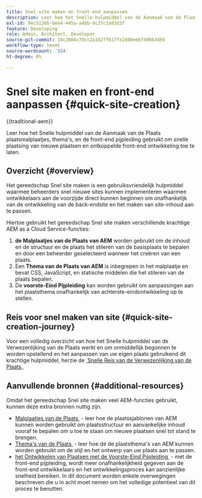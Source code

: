 ```yaml
---
title: Snel site maken en front-end aanpassen
description: Leer hoe het Snelle hulpmiddel van de Aanmaak van de Plaats plaatsmalplaatjes, thema's, en de front-end pijpleiding gebruikt om snelle plaatsing van nieuwe plaatsen en ontkoppelde front-end ontwikkeling toe te laten.
exl-id: 9ec5126b-bee4-445a-a4bb-0c27c1a93d3f
feature: Developing
role: Admin, Architect, Developer
source-git-commit: 34c2604c7dcc2a1b27f617fe2d88eeb7496b3456
workflow-type: tm+mt
source-wordcount: '324'
ht-degree: 0%

---
```


# Snel site maken en front-end aanpassen {#quick-site-creation}

{{traditional-aem}}

Leer hoe het Snelle hulpmiddel van de Aanmaak van de Plaats plaatsmalplaatjes, thema&#39;s, en de front-end pijpleiding gebruikt om snelle plaatsing van nieuwe plaatsen en ontkoppelde front-end ontwikkeling toe te laten.

## Overzicht {#overview}

Het gereedschap Snel site maken is een gebruiksvriendelijk hulpmiddel waarmee beheerders snel nieuwe sites kunnen implementeren waarmee ontwikkelaars aan de voorzijde direct kunnen beginnen om onafhankelijk van de ontwikkeling van de back-endsite en het maken van site-inhoud aan te passen.

Hiertoe gebruikt het gereedschap Snel site maken verschillende krachtige AEM as a Cloud Service-functies:

1. **de Malplaatjes van de Plaats van AEM** worden gebruikt om de inhoud en de structuur en de plaats het stileren van de basisplaats te bepalen en door een beheerder geselecteerd wanneer het creëren van een plaats.
1. Een **Thema van de Plaats van AEM** is inbegrepen in het malplaatje en bevat CSS, JavaScript, en statische middelen die het stileren van de plaats bepalen.
1. De **voorste-Eind Pijpleiding** kan worden gebruikt om aanpassingen aan het plaatsthema onafhankelijk van achterste-eindontwikkeling op te stellen.

## Reis voor snel maken van site {#quick-site-creation-journey}

Voor een volledig overzicht van hoe het Snelle hulpmiddel van de Verwezenlijking van de Plaats werkt en om onmiddellijk begonnen te worden opstellend en het aanpassen van uw eigen plaats gebruikend dit krachtige hulpmiddel, herzie de [&#x200B; Snelle Reis van de Verwezenlijking van de Plaats &#x200B;](/help/journey-sites/quick-site/overview.md).

## Aanvullende bronnen {#additional-resources}

Omdat het gereedschap Snel site maken veel AEM-functies gebruikt, kunnen deze extra bronnen nuttig zijn.

* [&#x200B; Malplaatjes van de Plaats &#x200B;](/help/sites-cloud/administering/site-creation/site-templates.md) - leer hoe de plaatssjablonen van AEM kunnen worden gebruikt om plaatsstructuur en aanvankelijke inhoud vooraf te bepalen om u toe te staan om nieuwe plaatsen snel tot stand te brengen.
* [&#x200B; Thema&#39;s van de Plaats &#x200B;](/help/sites-cloud/administering/site-creation/site-themes.md) - leer hoe de de plaatsthema&#39;s van AEM kunnen worden gebruikt om de stijl en het ontwerp van uw plaats aan te passen.
* [&#x200B; het Ontwikkelen van Plaatsen met de Voorste-Eind Pijpleiding &#x200B;](/help/implementing/developing/introduction/developing-with-front-end-pipelines.md) - met de front-end pijpleiding, wordt meer onafhankelijkheid gegeven aan de front-end ontwikkelaars en het ontwikkelingsproces kan aanzienlijke snelheid bereiken. In dit document worden enkele overwegingen beschreven die u in acht moet nemen om het volledige potentieel van dit proces te benutten.

